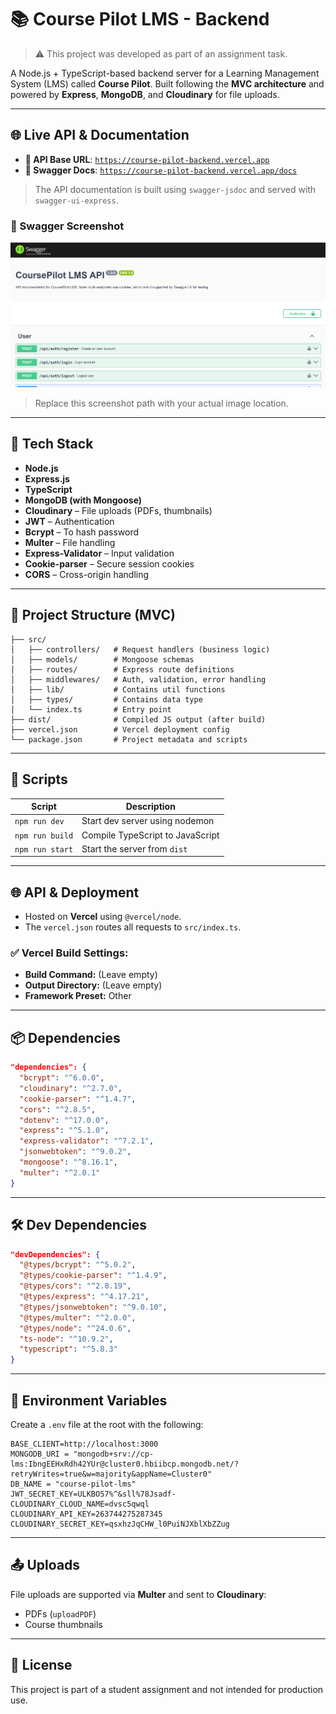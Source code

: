 # 📚 Course Pilot LMS - Backend

> ⚠️ This project was developed as part of an assignment task.

A Node.js + TypeScript-based backend server for a Learning Management System (LMS) called **Course Pilot**. Built following the **MVC architecture** and powered by **Express**, **MongoDB**, and **Cloudinary** for file uploads.

---

## 🌐 Live API & Documentation

- **📡 API Base URL**: [`https://course-pilot-backend.vercel.app`](https://course-pilot-backend.vercel.app)
- **📖 Swagger Docs**: [`https://course-pilot-backend.vercel.app/docs`](https://course-pilot-backend.vercel.app/docs)

> The API documentation is built using `swagger-jsdoc` and served with `swagger-ui-express`.

### 📸 Swagger Screenshot

![Swagger Screenshot](./src/assets/api.png)

> Replace this screenshot path with your actual image location.

---

## 🚀 Tech Stack

- **Node.js**
- **Express.js**
- **TypeScript**
- **MongoDB (with Mongoose)**
- **Cloudinary** – File uploads (PDFs, thumbnails)
- **JWT** – Authentication
- **Bcrypt** – To hash password
- **Multer** – File handling
- **Express-Validator** – Input validation
- **Cookie-parser** – Secure session cookies
- **CORS** – Cross-origin handling

---

## 📁 Project Structure (MVC)

```
├── src/
│   ├── controllers/   # Request handlers (business logic)
│   ├── models/        # Mongoose schemas
│   ├── routes/        # Express route definitions
│   ├── middlewares/   # Auth, validation, error handling
│   ├── lib/           # Contains util functions
│   ├── types/         # Contains data type
│   └── index.ts       # Entry point
├── dist/              # Compiled JS output (after build)
├── vercel.json        # Vercel deployment config
└── package.json       # Project metadata and scripts
```

---

## 🔧 Scripts

| Script          | Description                      |
| --------------- | -------------------------------- |
| `npm run dev`   | Start dev server using nodemon   |
| `npm run build` | Compile TypeScript to JavaScript |
| `npm run start` | Start the server from `dist`     |

---

## 🌐 API & Deployment

- Hosted on **Vercel** using `@vercel/node`.
- The `vercel.json` routes all requests to `src/index.ts`.

### ✅ Vercel Build Settings:

- **Build Command:** (Leave empty)
- **Output Directory:** (Leave empty)
- **Framework Preset:** Other

---

## 📦 Dependencies

```json
"dependencies": {
  "bcrypt": "^6.0.0",
  "cloudinary": "^2.7.0",
  "cookie-parser": "^1.4.7",
  "cors": "^2.8.5",
  "dotenv": "^17.0.0",
  "express": "^5.1.0",
  "express-validator": "^7.2.1",
  "jsonwebtoken": "^9.0.2",
  "mongoose": "^8.16.1",
  "multer": "^2.0.1"
}
```

---

## 🛠 Dev Dependencies

```json
"devDependencies": {
  "@types/bcrypt": "^5.0.2",
  "@types/cookie-parser": "^1.4.9",
  "@types/cors": "^2.8.19",
  "@types/express": "^4.17.21",
  "@types/jsonwebtoken": "^9.0.10",
  "@types/multer": "^2.0.0",
  "@types/node": "^24.0.6",
  "ts-node": "^10.9.2",
  "typescript": "^5.8.3"
}
```

---

## 📁 Environment Variables

Create a `.env` file at the root with the following:

```
BASE_CLIENT=http://localhost:3000
MONGODB_URI = "mongodb+srv://cp-lms:IbngEEHxRdh42YUr@cluster0.hbiibcp.mongodb.net/?retryWrites=true&w=majority&appName=Cluster0"
DB_NAME = "course-pilot-lms"
JWT_SECRET_KEY=ULKBO57%^&sll%78Jsadf-
CLOUDINARY_CLOUD_NAME=dvsc5qwql
CLOUDINARY_API_KEY=263744275287345
CLOUDINARY_SECRET_KEY=qsxhzJqCHW_l0PuiNJXblXbZZug
```

---

## 📤 Uploads

File uploads are supported via **Multer** and sent to **Cloudinary**:

- PDFs (`uploadPDF`)
- Course thumbnails

---

## 📄 License

This project is part of a student assignment and not intended for production use.
